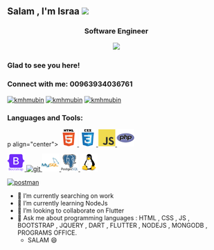 <!--<p align="center"> 
<!--  <img src="https://images.app.goo.gl/AmQ4ztwfQcsyM4ky8" />
<!-- </p>
  <!-- welcome message -->
 <h2>Salam , I'm Israa <img src="https://media.giphy.com/media/hvRJCLFzcasrR4ia7z/giphy.gif" width="25px"></h2>
  <h3 align="center"> Software Engineer </h3>
  <div align="center">
  <a href="https://github.com/israa123"> <img src="https://u8views.com/api/v1/github/profiles/35573364/views/day-week-month-total-count.svg"></a>
</div>
 <h3>Glad to see you here!</h3>
 <!-- Connect with me -->
 <h3 align="left">Connect with me: 00963934036761</h3>
 <p align="left">
  
 
 <a href="https://www.linkedin.com/in/israaothmanothman" target="blank"><img align="center" src="https://github.com/kmhmubin/kmhmubin/blob/master/assets/linkedin.svg" alt="kmhmubin" height="30" width="30" /></a>
 <a href="https://www.facebook.com/israa.othman.52/" target="blank"><img align="center" src="https://github.com/kmhmubin/kmhmubin/blob/master/assets/facebook.svg" alt="kmhmubin" height="30" width="30" /></a>
 <a href="https://www.instagram.com/lsraaothman?igsh=dW9zOTBrZzhuaWN6" target="blank"><img align="center" src="https://github.com/kmhmubin/kmhmubin/blob/master/assets/instagram.svg" alt="kmhmubin" height="30" width="30" /></a>

  
 </p>
  <h3 align="left">Languages and Tools:</h3>
p align="center">
  <a href="https://www.w3.org/html/" target="_blank"> <img src="https://raw.githubusercontent.com/devicons/devicon/master/icons/html5/html5-original-wordmark.svg" alt="html5" width="40" height="40"/> </a>
  <a href="https://www.w3schools.com/css/" target="_blank"> <img src="https://raw.githubusercontent.com/devicons/devicon/master/icons/css3/css3-original-wordmark.svg" alt="css3" width="40" height="40"/> </a>
  <a href="https://developer.mozilla.org/en-US/docs/Web/JavaScript" target="_blank"> <img src="https://raw.githubusercontent.com/devicons/devicon/master/icons/javascript/javascript-original.svg" alt="javascript" width="40" height="40"/> </a>
  <a href="https://www.php.net" target="_blank"> <img src="https://raw.githubusercontent.com/devicons/devicon/master/icons/php/php-original.svg" alt="php" width="40" height="40"/> </a>
 
  <a href="https://getbootstrap.com" target="_blank"> <img src="https://raw.githubusercontent.com/devicons/devicon/master/icons/bootstrap/bootstrap-plain-wordmark.svg" alt="bootstrap" width="40" height="40"/> </a>
  <a href="https://git-scm.com/" target="_blank"> <img src="https://www.vectorlogo.zone/logos/git-scm/git-scm-icon.svg" alt="git" width="40" height="40"/> </a>
  <a href="https://www.mysql.com/" target="_blank"> <img src="https://raw.githubusercontent.com/devicons/devicon/master/icons/mysql/mysql-original-wordmark.svg" alt="mysql" width="40" height="40"/> </a>
  <a href="https://www.postgresql.org" target="_blank"> <img src="https://raw.githubusercontent.com/devicons/devicon/master/icons/postgresql/postgresql-original-wordmark.svg" alt="postgresql" width="40" height="40"/> </a>
  <a href="https://www.linux.org/" target="_blank"> <img src="https://raw.githubusercontent.com/devicons/devicon/master/icons/linux/linux-original.svg" alt="linux" width="40" height="40"/> </a>

  <a href="https://postman.com" target="_blank"> <img src="https://www.vectorlogo.zone/logos/getpostman/getpostman-icon.svg" alt="postman" width="40" height="40"/> </a>
 
</p>
 

- 🔭 I’m currently searching on  work 
- 🌱 I’m currently learning NodeJs 
- 👯 I’m looking to collaborate on Flutter
- 💬 Ask me about programming languages : HTML , CSS , JS , BOOTSTRAP , JQUERY , DART , FLUTTER , NODEJS , MONGODB , PROGRAMS OFFICE.
  - SALAM 😄 

